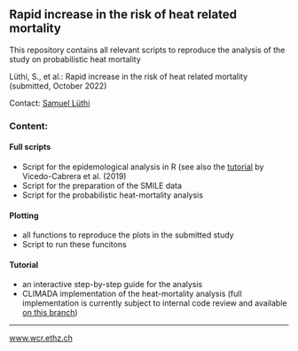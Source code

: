 ## Rapid increase in the risk of heat related mortality 
This repository contains all relevant scripts to reproduce the analysis of the study on probabilistic heat mortality

Lüthi, S., et al.: Rapid increase in the risk of heat related mortality (submitted, October 2022)

Contact: [Samuel Lüthi](mailto:samuel.luethi@usys.ethz.ch)

### Content:

#### Full scripts
- Script for the epidemological analysis in R (see also the [tutorial](https://www.ncbi.nlm.nih.gov/pmc/articles/PMC6533172/) by Vicedo-Cabrera et al. (2019)
- Script for the preparation of the SMILE data
- Script for the probabilistic heat-mortality analysis

#### Plotting
- all functions to reproduce the plots in the submitted study
- Script to run these funcitons

#### Tutorial
- an interactive step-by-step guide for the analysis
- CLIMADA implementation of the heat-mortality analysis (full implementation is currently subject to internal code review and available [on this branch](https://github.com/CLIMADA-project/climada_petals/tree/origin/feature/heat))

-----
www.wcr.ethz.ch
